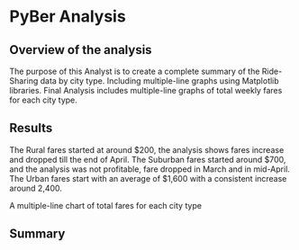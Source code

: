 # PyBer Analysis
## Overview of the analysis
The purpose of this Analyst is to create a complete summary of the Ride-Sharing data by city type. Including multiple-line graphs using Matplotlib libraries.
Final Analysis includes multiple-line graphs of total weekly fares for each city type.
## Results
The Rural fares started at around $200, the analysis shows fares increase and dropped till the end of April.
The Suburban fares started around $700, and the analysis was not profitable, fare dropped in March and in mid-April.
The Urban fares start with an average of $1,600 with a consistent increase around 2,400.

A multiple-line chart of total fares for each city type
## Summary
